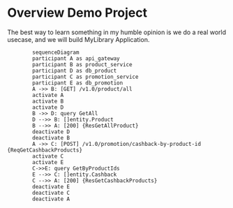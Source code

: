 # Overview Demo Project

The best way to learn something in my humble opinion is we do a real world usecase, and we will build MyLibrary Application.

```mermaid
        sequenceDiagram
        participant A as api_gateway
        participant B as product_service
        participant D as db_product
        participant C as promotion_service
        participant E as db_promotion
        A ->> B: [GET] /v1.0/product/all
        activate A
        activate B
        activate D
        B ->> D: query GetAll
        D -->> B: []entity.Product
        B -->> A: [200] {ResGetAllProduct}
        deactivate D
        deactivate B
        A ->> C: [POST] /v1.0/promotion/cashback-by-product-id {ReqGetCashbackProducts}
        activate C
        activate E
        C->>E: query GetByProductIds
        E -->> C: []entity.Cashback
        C -->> A: [200] {ResGetCashbackProducts}
        deactivate E
        deactivate C
        deactivate A
```